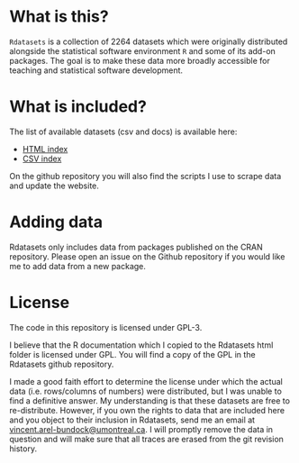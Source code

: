 
# What is this?

`Rdatasets` is a collection of 2264 datasets which were originally
distributed alongside the statistical software environment `R` and some
of its add-on packages. The goal is to make these data more broadly
accessible for teaching and statistical software development.

# What is included?

The list of available datasets (csv and docs) is available here:

- [HTML
  index](https://vincentarelbundock.github.io/Rdatasets/articles/data.html)
- [CSV
  index](https://raw.githubusercontent.com/vincentarelbundock/Rdatasets/master/datasets.csv)

On the github repository you will also find the scripts I use to scrape
data and update the website.

# Adding data

Rdatasets only includes data from packages published on the CRAN
repository. Please open an issue on the Github repository if you would
like me to add data from a new package.

# License

The code in this repository is licensed under GPL-3.

I believe that the R documentation which I copied to the Rdatasets html
folder is licensed under GPL. You will find a copy of the GPL in the
Rdatasets github repository.

I made a good faith effort to determine the license under which the
actual data (i.e. rows/columns of numbers) were distributed, but I was
unable to find a definitive answer. My understanding is that these
datasets are free to re-distribute. However, if you own the rights to
data that are included here and you object to their inclusion in
Rdatasets, send me an email at <vincent.arel-bundock@umontreal.ca>. I
will promptly remove the data in question and will make sure that all
traces are erased from the git revision history.
